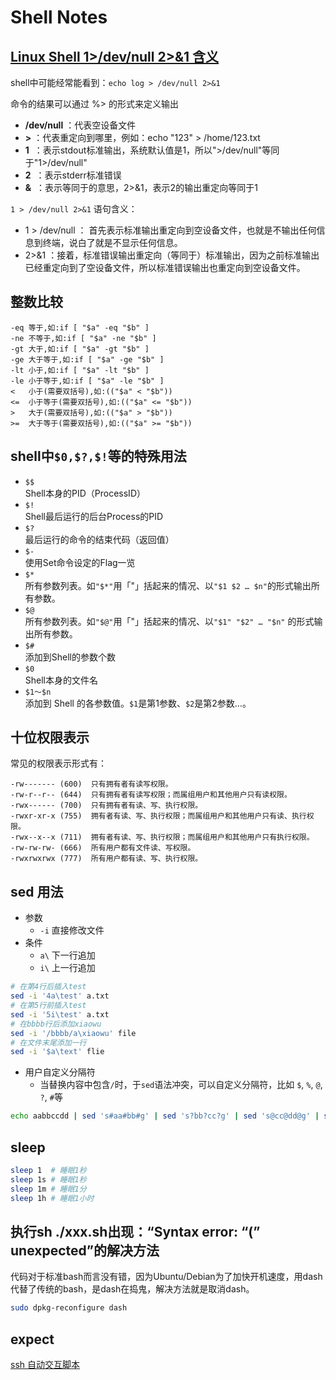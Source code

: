# Shell Notes

## [Linux Shell 1>/dev/null 2>&1 含义](https://blog.csdn.net/ithomer/article/details/9288353)

shell中可能经常能看到：`echo log > /dev/null 2>&1`

命令的结果可以通过 %> 的形式来定义输出

- **/dev/null** ：代表空设备文件
- **\>** ：代表重定向到哪里，例如：echo "123" > /home/123.txt
- **1**  ：表示stdout标准输出，系统默认值是1，所以">/dev/null"等同于"1>/dev/null"
- **2**  ：表示stderr标准错误
- **&**  ：表示等同于的意思，2>&1，表示2的输出重定向等同于1

`1 > /dev/null 2>&1` 语句含义：

- 1 > /dev/null ： 首先表示标准输出重定向到空设备文件，也就是不输出任何信息到终端，说白了就是不显示任何信息。
- 2>&1 ：接着，标准错误输出重定向（等同于）标准输出，因为之前标准输出已经重定向到了空设备文件，所以标准错误输出也重定向到空设备文件。

## 整数比较

```text
-eq 等于,如:if [ "$a" -eq "$b" ]
-ne 不等于,如:if [ "$a" -ne "$b" ]
-gt 大于,如:if [ "$a" -gt "$b" ]
-ge 大于等于,如:if [ "$a" -ge "$b" ]
-lt 小于,如:if [ "$a" -lt "$b" ]
-le 小于等于,如:if [ "$a" -le "$b" ]
<   小于(需要双括号),如:(("$a" < "$b"))
<=  小于等于(需要双括号),如:(("$a" <= "$b"))
>   大于(需要双括号),如:(("$a" > "$b"))
>=  大于等于(需要双括号),如:(("$a" >= "$b"))
```

## shell中`$0,$?,$!`等的特殊用法

- `$$`  
Shell本身的PID（ProcessID）  
- `$!`  
Shell最后运行的后台Process的PID  
- `$?`  
最后运行的命令的结束代码（返回值）  
- `$-`  
使用Set命令设定的Flag一览  
- `$*`  
所有参数列表。如`"$*"`用「"」括起来的情况、以`"$1 $2 … $n"`的形式输出所有参数。  
- `$@`  
所有参数列表。如`"$@"`用「"」括起来的情况、以`"$1" "$2" … "$n"` 的形式输出所有参数。  
- `$#`  
添加到Shell的参数个数  
- `$0`  
Shell本身的文件名  
- `$1～$n`  
添加到 Shell 的各参数值。`$1`是第1参数、`$2`是第2参数…。

## 十位权限表示

常见的权限表示形式有：

```text
-rw------- (600)  只有拥有者有读写权限。  
-rw-r--r-- (644)  只有拥有者有读写权限；而属组用户和其他用户只有读权限。  
-rwx------ (700)  只有拥有者有读、写、执行权限。  
-rwxr-xr-x (755)  拥有者有读、写、执行权限；而属组用户和其他用户只有读、执行权限。  
-rwx--x--x (711)  拥有者有读、写、执行权限；而属组用户和其他用户只有执行权限。  
-rw-rw-rw- (666)  所有用户都有文件读、写权限。  
-rwxrwxrwx (777)  所有用户都有读、写、执行权限。
```

## sed 用法

- 参数
  - `-i` 直接修改文件
- 条件
  - `a\` 下一行追加
  - `i\` 上一行追加

```sh
# 在第4行后插入test
sed -i '4a\test' a.txt
# 在第5行前插入test
sed -i '5i\test' a.txt
# 在bbbb行后添加xiaowu
sed -i '/bbbb/a\xiaowu' file
# 在文件末尾添加一行
sed -i '$a\text' flie
```

- 用户自定义分隔符
  - 当替换内容中包含`/`时，于`sed`语法冲突，可以自定义分隔符，比如 `$`, `%`, `@`, `?`, `#`等

```sh
echo aabbccdd | sed 's#aa#bb#g' | sed 's?bb?cc?g' | sed 's@cc@dd@g' | sed 's%dd%ee%g'
```

## sleep

```sh
sleep 1  # 睡眠1秒
sleep 1s # 睡眠1秒
sleep 1m # 睡眠1分
sleep 1h # 睡眠1小时
```

## 执行sh ./xxx.sh出现：“Syntax error: “(” unexpected”的解决方法

代码对于标准bash而言没有错，因为Ubuntu/Debian为了加快开机速度，用dash代替了传统的bash，是dash在捣鬼，解决方法就是取消dash。

```sh
sudo dpkg-reconfigure dash
```

## expect

[ssh 自动交互脚本](http://xstarcd.github.io/wiki/shell/expect.html)
